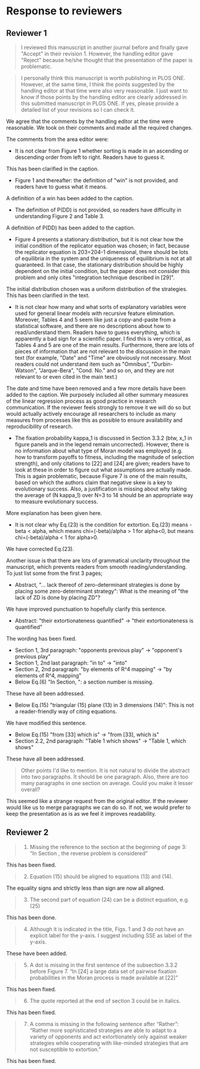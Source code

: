 # Response to reviewers

## Reviewer 1

> I reviewed this manuscript in another journal before and finally gave "Accept" in their revision 1.
> However, the handling editor gave "Reject" because he/she thought that the presentation of the paper is problematic.

> I personally think this manuscript is worth publishing in PLOS ONE.
> However, at the same time, I think the points suggested by the handling editor at that time were also very reasonable.
> I just want to know if those points by the handling editor are clearly addressed in this submitted manuscript in PLOS ONE.
> If yes, please provide a detailed list of your revisions so I can check it.

We agree that the comments by the handling editor at the time were reasonable.
We took on their comments and made all the required changes.

The comments from the area editor were:

- It is not clear from Figure 1 whether sorting is made in an ascending or descending order from left to right. Readers have to guess it.

This has been clarified in the caption.

- Figure 1 and thereafter: the definition of "win" is not provided, and readers have to guess what it means.

A definition of a win has been added to the caption.

- The definition of P(DD) is not provided, so readers have difficulty in understanding Figure 2 and Table 3.

A definition of P(DD) has been added to the caption.

- Figure 4 presents a stationary distribution, but it is not clear how the initial
  condition of the replicator equation was chosen; in fact, because the replicator
  equation is 203=204-1 dimensional, there should be lots of equilibria in the system
  and the uniqueness of equilibrium is not at all guaranteed.
  In that case, the stationary distribution should be highly dependent on the
  initial condition, but the paper does not consider this problem and only
  cites "integration technique described in [29]".

The initial distribution chosen was a uniform distribution of the strategies.
This has been clarified in the text.

- It is not clear how many and what sorts of explanatory variables were used for
  general linear models with recursive feature elimination.
  Moreover, Tables 4 and 5 seem like just a copy-and-paste from a statistical software,
  and there are no descriptions about how to read/understand them.
  Readers have to guess everything, which is apparently a bad sign for a scientific paper.
  I find this is very critical, as Tables 4 and 5 are one of the main results.
  Furthermore, there are lots of pieces of information that are not relevant to the
  discussion in the main text
  (for example, "Date" and "Time" are obviously not necessary.
  Most readers could not understand item such as
  "Omnibus", "Durbin-Watson", "Jarque-Bera", "Cond. No." and so on,
  and they are not relevant to or even cited in the main text.)

The date and time have been removed and a few more details have been added to
the caption. We purposely included all other summary
measures of the linear regression process as good practice in research
communication. If the reviewer feels strongly to remove it we will do so but
would actually actively encourage all researchers to include as many measures
from processes like this as possible to ensure availability and reproducibility
of research.

- The fixation probability kappa_1 is discussed in Section 3.3.2
  (btw, x_1 in figure panels and in the legend remain uncorrected).
  However, there is no information about what type of Moran model
  was employed (e.g. how to transform payoffs to fitness,
  including the magnitude of selection strength), and only citations
  to [22] and [24] are given; readers have to look at these in order
  to figure out what assumptions are actually made.
  This is again problematic, because Figure 7 is one of the main results,
  based on which the authors claim that negative skew is a key to evolutionary success.
  Also, a justification is missing about why taking the average of
  (N kappa_1) over N=3 to 14 should be an appropriate way to measure evolutionary success.

More explanation has been given here.

- It is not clear why Eq.(23) is the condition for extortion.
  Eq.(23) means -beta < alpha, which means chi=(-beta)/alpha > 1 for alpha<0,
  but means chi=(-beta)/alpha < 1 for alpha>0.

We have corrected Eq.(23).

Another issue is that there are lots of grammatical unclarity throughout the manuscript, which prevents readers from smooth reading/understanding. To just list some from the first 3 pages;

- Abstract, "... lack thereof of zero-determinant strategies is done by placing some
  zero-determinant strategy": What is the meaning of "the lack of ZD is done by placing ZD"?

We have improved punctuation to hopefully clarify this sentence.

- Abstract: "their extortionateness quantified" -> "their extortionateness is quantified"

The wording has been fixed.

- Section 1, 3rd paragraph: "opponents previous play" -> "opponent's previous play"
- Section 1, 2nd last paragraph: "in to" -> "into"
- Section 2, 2nd paragraph: "by elements of R^4 mapping" -> "by elements of R^4, mapping"
- Below Eq.(6) "In Section, ": a section number is missing.

These have all been addressed.

- Below Eq.(15) "triangular (15) plane (13) in 3 dimensions (14)":
  This is not a reader-friendly way of citing equations.

We have modified this sentence.

- Below Eq.(15) "from [33] which is" -> "from [33], which is"
- Section 2.2, 2nd paragraph: "Table 1 which shows" -> "Table 1, which shows"

These have all been addressed.

> Other points I'd like to mention. It is not natural to divide the abstract into two paragraphs.
> It should be one paragraph. Also, there are too many paragraphs in one section on average. Could you make it lesser overall?

This seemed like a strange request from the original editor. If the reviewer
would like us to merge paragraphs we can do so. If not, we would prefer to keep
the presentation as is as we feel it improves readability.

## Reviewer 2

> 1. Missing the reference to the section at the beginning of page 3: “In Section , the reverse problem is considered”

This has been fixed.

> 2. Equation (15) should be aligned to equations (13) and (14).

The equality signs and strictly less than sign
are now all aligned.

> 3. The second part of equation (24) can be a distinct equation, e.g. (25)

This has been done.

> 4. Although it is indicated in the title, Figs. 1 and 3 do not have an explicit label for the y-axis. I suggest including SSE as label of the y-axis.

These have been added.

> 5. A dot is missing in the first sentence of the subsection 3.3.2 before Figure 7.
>    “In [24] a large data set of pairwise fixation probabilities in the Moran process is made available at [22]”

This has been fixed.

> 6. The quote reported at the end of section 3 could be in italics.

This has been fixed.

> 7. A comma is missing in the following sentence after “Rather”: “Rather more sophisticated strategies are
>    able to adapt to a variety of opponents and act extortionately only against weaker strategies while cooperating
>    with like-minded strategies that are not susceptible to extortion.”

This has been fixed.
